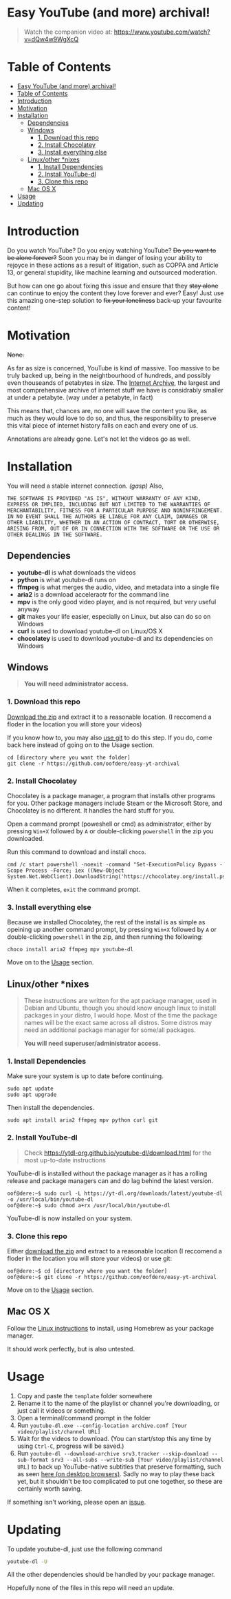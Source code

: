 # Easy YouTube (and more) archival!
> Watch the companion video at: https://www.youtube.com/watch?v=dQw4w9WgXcQ

# Table of Contents
- [Easy YouTube (and more) archival!](#easy-youtube-and-more-archival)
- [Table of Contents](#table-of-contents)
- [Introduction](#introduction)
- [Motivation](#motivation)
- [Installation](#installation)
  - [Dependencies](#dependencies)
  - [Windows](#windows)
    - [1. Download this repo](#1-download-this-repo)
    - [2. Install Chocolatey](#2-install-chocolatey)
    - [3. Install everything else](#3-install-everything-else)
  - [Linux/other *nixes](#linuxother-nixes)
    - [1. Install Dependencies](#1-install-dependencies)
    - [2. Install YouTube-dl](#2-install-youtube-dl)
    - [3. Clone this repo](#3-clone-this-repo)
  - [Mac OS X](#mac-os-x)
- [Usage](#usage)
- [Updating](#updating)

# Introduction
Do you watch YouTube? Do you enjoy watching YouTube? ~~Do you want to be alone forever?~~ Soon you may be in danger of losing your ability to rejoyce in these actions as a result of litigation, such as COPPA and Article 13, or general stupidity, like machine learning and outsourced moderation.

But how can one go about fixing this issue and ensure that they ~~stay alone~~ can continue to enjoy the content they love forever and ever? Easy! Just use this amazing one-step solution to ~~fix your loneliness~~ back-up your favourite content!

# Motivation
~~None.~~

As far as size is concerned, YouTube is kind of massive. Too massive to be truly backed up, being in the neightbourhood of hundreds, and possibly even thouseands of petabytes in size. The [Internet Archive](https://archive.org/index.php), the largest and most comprehensive archive of internet stuff we have is considrably smaller at under a petabyte. (way under a petabyte, in fact)

This means that, chances are, no one will save the content you like, as much as they would love to do so, and thus, the responsibility to preserve this vital piece of internet history falls on each and every one of us.

Annotations are already gone. Let's not let the videos go as well.

# Installation
You will need a stable internet connection. *(gasp)* Also, 
```
THE SOFTWARE IS PROVIDED "AS IS", WITHOUT WARRANTY OF ANY KIND,
EXPRESS OR IMPLIED, INCLUDING BUT NOT LIMITED TO THE WARRANTIES OF
MERCHANTABILITY, FITNESS FOR A PARTICULAR PURPOSE AND NONINFRINGEMENT.
IN NO EVENT SHALL THE AUTHORS BE LIABLE FOR ANY CLAIM, DAMAGES OR
OTHER LIABILITY, WHETHER IN AN ACTION OF CONTRACT, TORT OR OTHERWISE,
ARISING FROM, OUT OF OR IN CONNECTION WITH THE SOFTWARE OR THE USE OR
OTHER DEALINGS IN THE SOFTWARE.
```

## Dependencies
 - **youtube-dl** is what downloads the videos
 - **python** is what youtube-dl runs on
 - **ffmpeg** is what merges the audio, video, and metadata into a single file
 - **aria2** is a download acceleraotr for the command line
 - **mpv** is the only good video player, and is not required, but very useful anyway
 - **git** makes your life easier, especially on Linux, but also can do so on Windows
 - **curl** is used to download youtube-dl on Linux/OS X
 - **chocolatey** is used to download youtube-dl and its dependencies on Windows

## Windows
> **You will need administrator access.**

### 1. Download this repo
[Download the zip](https://github.com/oofdere/easy-yt-archival/archive/master.zip) and extract it to a reasonable location. (I reccomend a floder in the location you will store your videos)

If you know how to, you may also [use git](#3-clone-this-repo) to do this step. If you do, come back here instead of going on to the Usage section.
```
cd [directory where you want the folder]
git clone -r https://github.com/oofdere/easy-yt-archival
```

### 2. Install Chocolatey
Chocolatey is a package manager, a program that installs other programs for you. Other package managers include Steam or the Microsoft Store, and Chocolatey is no different. It handles the hard stuff for you.

Open a command prompt (poweshell or cmd) as administrator, either by pressing `Win+X` followed by `A` or double-clicking `powershell` in the zip you downloaded.

Run this command to download and install `choco`.
```batch
cmd /c start powershell -noexit -command "Set-ExecutionPolicy Bypass -Scope Process -Force; iex ((New-Object System.Net.WebClient).DownloadString('https://chocolatey.org/install.ps1'))"
```
When it completes, `exit` the command prompt.

### 3. Install everything else
Because we installed Chocolatey, the rest of the install is as simple as opeining up another command prompt, by pressing `Win+X` followed by `A` or double-clicking `powershell` in the zip, and then running the following:
```batch
choco install aria2 ffmpeg mpv youtube-dl
```

Move on to the [Usage](#usage) section.


## Linux/other *nixes
> These instructions are written for the apt package manager, used in Debian and Ubuntu, though you should know enough linux to install packages in your distro, I would hope. Most of the time the package names will be the exact same across all distros. Some distros may need an additional package manager for some/all packages.
>
> **You will need superuser/administrator access.**

### 1. Install Dependencies
Make sure your system is up to date before continuing.
```
sudo apt update
sudo apt upgrade
```
Then install the dependencies.
```
sudo apt install aria2 ffmpeg mpv python curl git
```

### 2. Install YouTube-dl
> Check https://ytdl-org.github.io/youtube-dl/download.html for the most up-to-date instructions

YouTube-dl is installed without the package manager as it has a rolling release and package managers can and do lag behind the latest version.
```console
oof@dere:~$ sudo curl -L https://yt-dl.org/downloads/latest/youtube-dl -o /usr/local/bin/youtube-dl
oof@dere:~$ sudo chmod a+rx /usr/local/bin/youtube-dl
```
YouTube-dl is now installed on your system.

### 3. Clone this repo
Either [download the zip](https://github.com/oofdere/easy-yt-archival/archive/master.zip) and extract to a reasonable location (I reccomend a floder in the location you will store your videos) or use git:
```console
oof@dere:~$ cd [directory where you want the folder]
oof@dere:~$ git clone -r https://github.com/oofdere/easy-yt-archival
```

Move on to the [Usage](#usage) section.


## Mac OS X
Follow the [Linux instructions](#linuxother-nixes) to install, using Homebrew as your package manager.

It should work perfectly, but is also untested.

# Usage
  1. Copy and paste the `template` folder somewhere
  2. Rename it to the name of the playlist or channel you're downloading, or just call it videos or something.
  3. Open a terminal/command prompt in the folder
  4. Run `youtube-dl.exe --config-location archive.conf [Your video/playlist/channel URL]`
  5. Wait for the videos to download. (You can start/stop this any time by using `Ctrl-C`, progress will be saved.)
  6. Run `youtube-dl --download-archive srv3.tracker --skip-download --sub-format srv3 --all-subs --write-sub [Your video/playlist/channel URL]` to back up YouTube-native subtitles that preserve formatting, such as seen [here (on desktop browsers)](https://www.youtube.com/watch?v=QvO8kcWFFT0). Sadly no way to play these back yet, but it shouldn't be too complicated to put one together, so these are certainly worth saving.

If something isn't working, please open an [issue](https://github.com/oofdere/easy-yt-archival/issues/new).

# Updating
To update youtube-dl, just use the following command
```sh
youtube-dl -U
```
All the other dependencies should be handled by your package manager.

Hopefully none of the files in this repo will need an update.